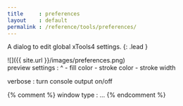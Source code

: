 ```yaml
---
title     : preferences
layout    : default
permalink : /reference/tools/preferences/
---
```


A dialog to edit global xTools4 settings.
{: .lead }


<div class='row'>

<div class='col-sm-4' markdown='1'>
![]({{ site.url }}/images/preferences.png)
</div>

<div class='col-sm-8' markdown='1'>
preview settings
: ^ 
  - fill color
  - stroke color
  - stroke width

verbose
: turn console output on/off

{% comment %}
window type
: ...
{% endcomment %}

</div>

</div>

